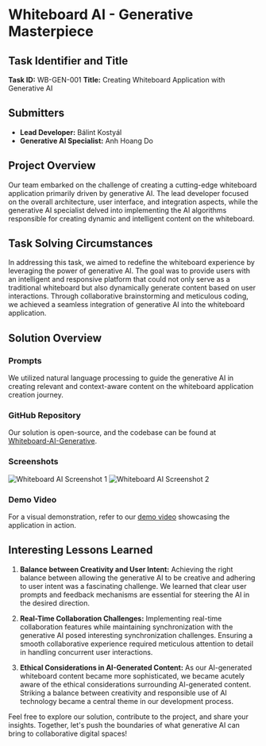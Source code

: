# Whiteboard AI - Generative Masterpiece

## Task Identifier and Title
**Task ID:** WB-GEN-001
**Title:** Creating Whiteboard Application with Generative AI

## Submitters
- **Lead Developer:** Bálint Kostyál
- **Generative AI Specialist:** Anh Hoang Do

## Project Overview
Our team embarked on the challenge of creating a cutting-edge whiteboard application primarily driven by generative AI. The lead developer focused on the overall architecture, user interface, and integration aspects, while the generative AI specialist delved into implementing the AI algorithms responsible for creating dynamic and intelligent content on the whiteboard.

## Task Solving Circumstances
In addressing this task, we aimed to redefine the whiteboard experience by leveraging the power of generative AI. The goal was to provide users with an intelligent and responsive platform that could not only serve as a traditional whiteboard but also dynamically generate content based on user interactions. Through collaborative brainstorming and meticulous coding, we achieved a seamless integration of generative AI into the whiteboard application.

## Solution Overview
### Prompts
We utilized natural language processing to guide the generative AI in creating relevant and context-aware content on the whiteboard application creation journey.

### GitHub Repository
Our solution is open-source, and the codebase can be found at [Whiteboard-AI-Generative](https://github.com/yourusername/whiteboard-ai-generative).

### Screenshots
![Whiteboard AI Screenshot 1](/images/screenshot1.png)
![Whiteboard AI Screenshot 2](/images/screenshot2.png)

### Demo Video
For a visual demonstration, refer to our [demo video](https://youtu.be/yourvideolink) showcasing the application in action.

## Interesting Lessons Learned
1. **Balance between Creativity and User Intent:** Achieving the right balance between allowing the generative AI to be creative and adhering to user intent was a fascinating challenge. We learned that clear user prompts and feedback mechanisms are essential for steering the AI in the desired direction.

2. **Real-Time Collaboration Challenges:** Implementing real-time collaboration features while maintaining synchronization with the generative AI posed interesting synchronization challenges. Ensuring a smooth collaborative experience required meticulous attention to detail in handling concurrent user interactions.

3. **Ethical Considerations in AI-Generated Content:** As our AI-generated whiteboard content became more sophisticated, we became acutely aware of the ethical considerations surrounding AI-generated content. Striking a balance between creativity and responsible use of AI technology became a central theme in our development process.

Feel free to explore our solution, contribute to the project, and share your insights. Together, let's push the boundaries of what generative AI can bring to collaborative digital spaces!